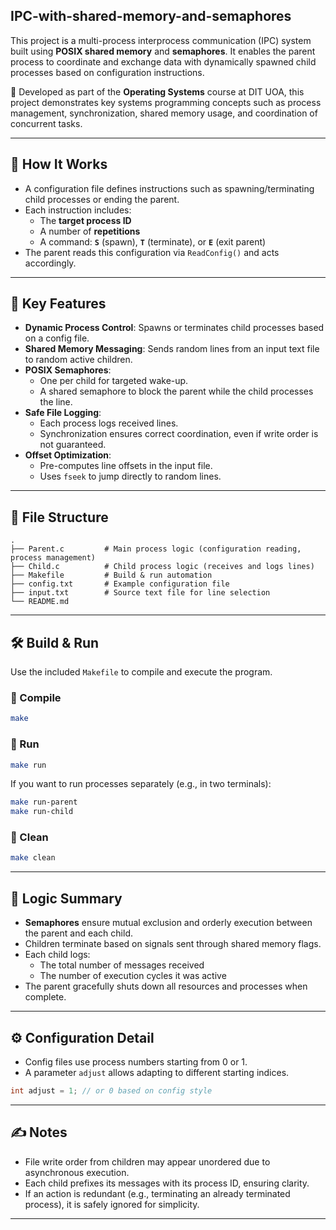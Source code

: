 ## IPC-with-shared-memory-and-semaphores

This project is a multi-process interprocess communication (IPC) system built using **POSIX shared memory** and **semaphores**. It enables the parent process to coordinate and exchange data with dynamically spawned child processes based on configuration instructions.

📘 Developed as part of the **Operating Systems** course at DIT UOA, this project demonstrates key systems programming concepts such as process management, synchronization, shared memory usage, and coordination of concurrent tasks.

---

## 🔧 How It Works

- A configuration file defines instructions such as spawning/terminating child processes or ending the parent.
- Each instruction includes:
  - The **target process ID**
  - A number of **repetitions**
  - A command: **`S`** (spawn), **`T`** (terminate), or **`E`** (exit parent)
- The parent reads this configuration via `ReadConfig()` and acts accordingly.

---

## 📌 Key Features

- **Dynamic Process Control**: Spawns or terminates child processes based on a config file.
- **Shared Memory Messaging**: Sends random lines from an input text file to random active children.
- **POSIX Semaphores**:
  - One per child for targeted wake-up.
  - A shared semaphore to block the parent while the child processes the line.
- **Safe File Logging**:
  - Each process logs received lines.
  - Synchronization ensures correct coordination, even if write order is not guaranteed.
- **Offset Optimization**:
  - Pre-computes line offsets in the input file.
  - Uses `fseek` to jump directly to random lines.

---

## 📁 File Structure

```
.
├── Parent.c         # Main process logic (configuration reading, process management)
├── Child.c          # Child process logic (receives and logs lines)
├── Makefile         # Build & run automation
├── config.txt       # Example configuration file
├── input.txt        # Source text file for line selection
└── README.md
```

---

## 🛠️ Build & Run

Use the included `Makefile` to compile and execute the program.

### 🔨 Compile

```bash
make
```

### 🚀 Run

```bash
make run
```

If you want to run processes separately (e.g., in two terminals):

```bash
make run-parent
make run-child
```

### 🧹 Clean

```bash
make clean
```

---

## 🧠 Logic Summary

- **Semaphores** ensure mutual exclusion and orderly execution between the parent and each child.
- Children terminate based on signals sent through shared memory flags.
- Each child logs:
  - The total number of messages received
  - The number of execution cycles it was active
- The parent gracefully shuts down all resources and processes when complete.

---

## ⚙️ Configuration Detail

- Config files use process numbers starting from 0 or 1.
- A parameter `adjust` allows adapting to different starting indices.

```c
int adjust = 1; // or 0 based on config style
```

---

## ✍️ Notes

- File write order from children may appear unordered due to asynchronous execution.
- Each child prefixes its messages with its process ID, ensuring clarity.
- If an action is redundant (e.g., terminating an already terminated process), it is safely ignored for simplicity.

---

